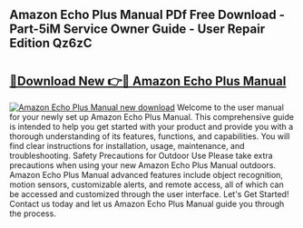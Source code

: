 ## Amazon Echo Plus Manual PDf Free Download - Part-5iM Service Owner Guide - User Repair Edition Qz6zC

# <h2><a href="http://cf15107.oget.top/?id=Amazon+Echo+Plus+Manual">🔗Download New 👉🔴 Amazon Echo Plus Manual</a></h2>

[![Amazon Echo Plus Manual new download](https://i.imgur.com/5g1atiW.png)](http://cf15107.oget.top/?id=Amazon+Echo+Plus+Manual)
Welcome to the user manual for your newly set up Amazon Echo Plus Manual. This comprehensive guide is intended to help you get started with your product and provide you with a thorough understanding of its features, functions, and capabilities. You will find clear instructions for installation, usage, maintenance, and troubleshooting. Safety Precautions for Outdoor Use Please take extra precautions when using your new Amazon Echo Plus Manual outdoors. Amazon Echo Plus Manual advanced features include object recognition, motion sensors, customizable alerts, and remote access, all of which can be accessed and customized through the user interface. Let's Get Started! Contact us today and let us Amazon Echo Plus Manual guide you through the process.
